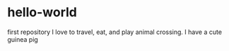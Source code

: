 # hello-world
first repository
I love to travel, eat, and play animal crossing. 
I have a cute guinea pig
